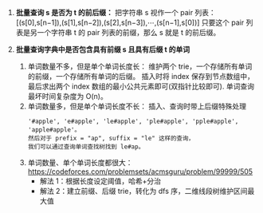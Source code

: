 1. **批量查询 s 是否为 t 的前后缀：**
   把字符串 s 视作一个 pair 列表：
   [(s[0],s[n−1]),(s[1],s[n−2]),(s[2],s[n−3]),⋯,(s[n−1],s[0])]
   只要这个 pair 列表是另一个字符串 t 的 pair 列表的前缀，那么 s 就是 t 的前后缀。

2. **批量查询字典中是否包含具有前缀 s 且具有后缀 t 的单词**
   1. 单词数量不多，但是单个单词长度长：
      维护两个 trie，一个存储所有单词的前缀，一个存储所有单词的后缀。
      插入时将 index 保存到节点数组中，最后求出两个 index 数组的最小公共元素即可(双指针比较即可).
      单词查询最坏时间复杂度为 O(n)。
   2. 单词数量多，但是单个单词长度不长：
      插入、查询时带上后缀特殊处理
      ```
      '#apple', 'e#apple', 'le#apple', 'ple#apple', 'pple#apple', 'apple#apple'。
      然后对于 prefix = "ap", suffix = "le" 这样的查询，
      我们可以通过查询单词查找树找到 le#ap。
      ```
   3. 单词数量、单个单词长度都很大：
      https://codeforces.com/problemsets/acmsguru/problem/99999/505
      - 解法 1：根据长度设定阈值，哈希+分治
      - 解法 2：建立前缀、后缀 trie，转化为 dfs 序，二维线段树维护区间最大值
